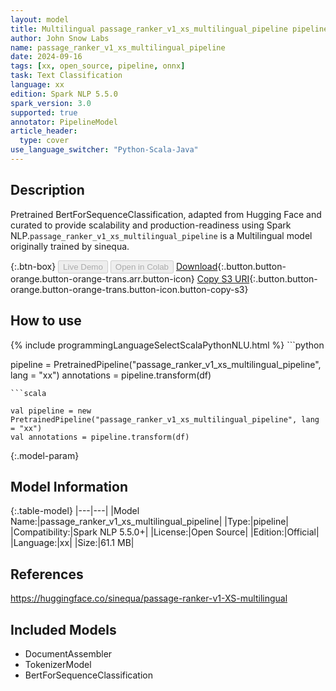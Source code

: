 ```yaml
---
layout: model
title: Multilingual passage_ranker_v1_xs_multilingual_pipeline pipeline BertForSequenceClassification from sinequa
author: John Snow Labs
name: passage_ranker_v1_xs_multilingual_pipeline
date: 2024-09-16
tags: [xx, open_source, pipeline, onnx]
task: Text Classification
language: xx
edition: Spark NLP 5.5.0
spark_version: 3.0
supported: true
annotator: PipelineModel
article_header:
  type: cover
use_language_switcher: "Python-Scala-Java"
---
```


## Description

Pretrained BertForSequenceClassification, adapted from Hugging Face and curated to provide scalability and production-readiness using Spark NLP.`passage_ranker_v1_xs_multilingual_pipeline` is a Multilingual model originally trained by sinequa.

{:.btn-box}
<button class="button button-orange" disabled>Live Demo</button>
<button class="button button-orange" disabled>Open in Colab</button>
[Download](https://s3.amazonaws.com/auxdata.johnsnowlabs.com/public/models/passage_ranker_v1_xs_multilingual_pipeline_xx_5.5.0_3.0_1726492793169.zip){:.button.button-orange.button-orange-trans.arr.button-icon}
[Copy S3 URI](s3://auxdata.johnsnowlabs.com/public/models/passage_ranker_v1_xs_multilingual_pipeline_xx_5.5.0_3.0_1726492793169.zip){:.button.button-orange.button-orange-trans.button-icon.button-copy-s3}

## How to use



<div class="tabs-box" markdown="1">
{% include programmingLanguageSelectScalaPythonNLU.html %}
```python

pipeline = PretrainedPipeline("passage_ranker_v1_xs_multilingual_pipeline", lang = "xx")
annotations =  pipeline.transform(df)   

```
```scala

val pipeline = new PretrainedPipeline("passage_ranker_v1_xs_multilingual_pipeline", lang = "xx")
val annotations = pipeline.transform(df)

```
</div>

{:.model-param}
## Model Information

{:.table-model}
|---|---|
|Model Name:|passage_ranker_v1_xs_multilingual_pipeline|
|Type:|pipeline|
|Compatibility:|Spark NLP 5.5.0+|
|License:|Open Source|
|Edition:|Official|
|Language:|xx|
|Size:|61.1 MB|

## References

https://huggingface.co/sinequa/passage-ranker-v1-XS-multilingual

## Included Models

- DocumentAssembler
- TokenizerModel
- BertForSequenceClassification